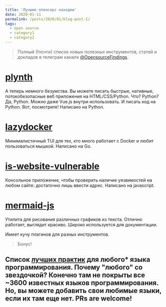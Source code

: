 ```yaml
---
title: 'Лучшие опенсорс находки'
date: 2020-01-11
permalink: /posts/2020/01/blog-post-1/
tags:
  - open source
  - category1
  - category2
---
```


>Полный (!почти) список новых полезных инструментов, статей и докладов в телеграм канале [@OpensourceFindings](https://t.me/opensource_findings).

[plynth](https://www.plynth.net/)
======
А теперь немного безумства. Вы можете писать быстрые, нативные, потокобезопасные веб приложения на HTML/CSS/Python. Что? Python? Да, Python.
Можно даже Vue.js внутри использовать. И писать код на Python. Вот, посмотрите!
Написано на Python.

[lazydocker](https://github.com/jesseduffield/lazydocker)
======
Минималистичный TUI для тех, кто много работает с Docker и любит пользоваться мышкой.
Написано на Go.

[is-website-vulnerable](https://github.com/lirantal/is-website-vulnerable)
======
Консольное приложение, чтобы проверить наличие уязвимостей на любом сайте: достаточно лишь ввести адрес.
Написано на javascript.

[mermaid-js](https://mermaidjs.github.io/)
======
Утилита для рисования различных графиков из текста. Отлично работает, выглядит красиво. Широко используется для документации.

Имеет кучу плагинов для разных инструментов.

>Бонус!

Список [лучших практик](https://github.com/palash25/best-practices-checklist) для любого* языка программирования. Почему "любого" со звездочкой? Конечно там не покрыты все ~3600 известных языков программирования. Но, вы можете добавить свои любимые языки, если их там еще нет. PRs are welcome!
------

